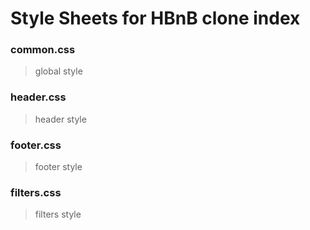 # Style Sheets for HBnB clone index

### common.css
> global style

### header.css
> header style

### footer.css
> footer style

### filters.css
> filters style
